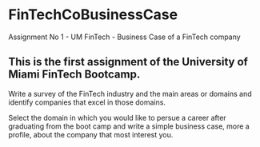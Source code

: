 # FinTechCoBusinessCase
Assignment No 1 - UM FinTech - Business Case of a FinTech company

## This is the first assignment of the University of Miami FinTech Bootcamp.

Write a survey of the FinTech industry and the main areas or domains
and identify companies that excel in those domains.

Select the domain in which you would like to persue a career after graduating from
the boot camp and write a simple business case, more a profile, about the
company that most interest you.
